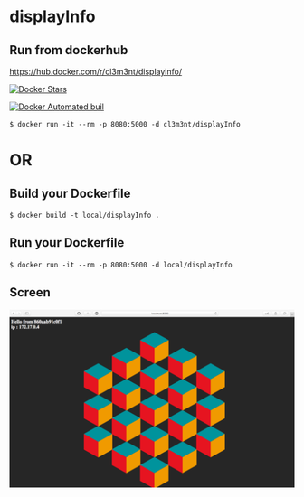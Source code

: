 # displayInfo

## Run from dockerhub 

https://hub.docker.com/r/cl3m3nt/displayinfo/

[![Docker Stars](https://img.shields.io/docker/stars/_/ubuntu.svg?maxAge=2592000)](https://hub.docker.com/r/cl3m3nt/displayinfo/)

[![Docker Automated buil](https://img.shields.io/docker/automated/jrottenberg/ffmpeg.svg?maxAge=2592000)](https://hub.docker.com/r/cl3m3nt/displayinfo/)

```
$ docker run -it --rm -p 8080:5000 -d cl3m3nt/displayInfo
```

# OR




## Build your Dockerfile

```
$ docker build -t local/displayInfo .
```

## Run your Dockerfile

```
$ docker run -it --rm -p 8080:5000 -d local/displayInfo
```


## Screen

![](screen.png)
